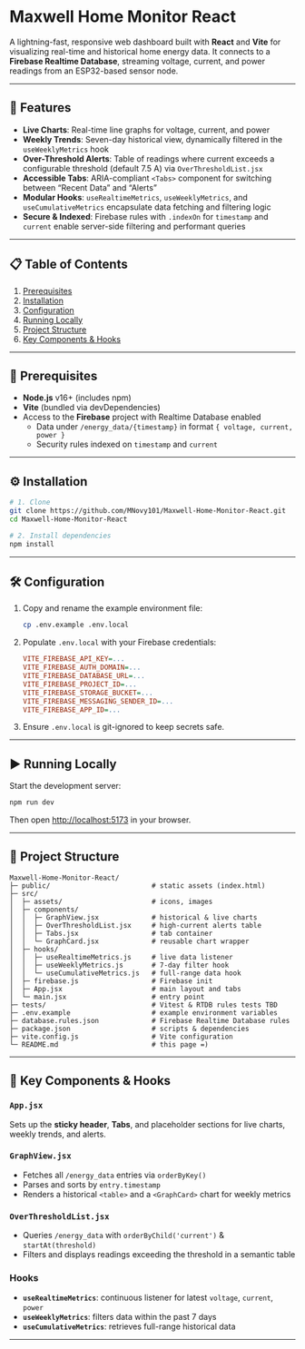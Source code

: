# Maxwell Home Monitor React

A lightning-fast, responsive web dashboard built with **React** and **Vite** for visualizing real-time and historical home energy data. It connects to a **Firebase Realtime Database**, streaming voltage, current, and power readings from an ESP32-based sensor node.

---

## 🚀 Features

- **Live Charts**: Real-time line graphs for voltage, current, and power  
- **Weekly Trends**: Seven-day historical view, dynamically filtered in the `useWeeklyMetrics` hook  
- **Over-Threshold Alerts**: Table of readings where current exceeds a configurable threshold (default 7.5 A) via `OverThresholdList.jsx`  
- **Accessible Tabs**: ARIA-compliant `<Tabs>` component for switching between “Recent Data” and “Alerts”  
- **Modular Hooks**: `useRealtimeMetrics`, `useWeeklyMetrics`, and `useCumulativeMetrics` encapsulate data fetching and filtering logic  
- **Secure & Indexed**: Firebase rules with `.indexOn` for `timestamp` and `current` enable server-side filtering and performant queries  

---

## 📋 Table of Contents

1. [Prerequisites](#-prerequisites)  
2. [Installation](#-installation)  
3. [Configuration](#-configuration)  
4. [Running Locally](#-running-locally)
5. [Project Structure](#-project-structure)  
6. [Key Components & Hooks](#-key-components--hooks)
   
---

## 🔧 Prerequisites

- **Node.js** v16+ (includes npm)  
- **Vite** (bundled via devDependencies)  
- Access to the **Firebase** project with Realtime Database enabled  
  - Data under `/energy_data/{timestamp}` in format `{ voltage, current, power }`  
  - Security rules indexed on `timestamp` and `current`  

---

## ⚙️ Installation

```bash
# 1. Clone
git clone https://github.com/MNovy101/Maxwell-Home-Monitor-React.git
cd Maxwell-Home-Monitor-React

# 2. Install dependencies
npm install
````

---

## 🛠 Configuration

1. Copy and rename the example environment file:

   ```bash
   cp .env.example .env.local
   ```
2. Populate `.env.local` with your Firebase credentials:

   ```ini
   VITE_FIREBASE_API_KEY=...
   VITE_FIREBASE_AUTH_DOMAIN=...
   VITE_FIREBASE_DATABASE_URL=...
   VITE_FIREBASE_PROJECT_ID=...
   VITE_FIREBASE_STORAGE_BUCKET=...
   VITE_FIREBASE_MESSAGING_SENDER_ID=...
   VITE_FIREBASE_APP_ID=...
   ```
3. Ensure `.env.local` is git-ignored to keep secrets safe.

---

## ▶️ Running Locally

Start the development server:

```bash
npm run dev
```

Then open [http://localhost:5173](http://localhost:5173) in your browser.

---

## 📁 Project Structure

```
Maxwell-Home-Monitor-React/
├─ public/                         # static assets (index.html)
├─ src/
│  ├─ assets/                      # icons, images
│  ├─ components/
│  │  ├─ GraphView.jsx             # historical & live charts
│  │  ├─ OverThresholdList.jsx     # high-current alerts table
│  │  ├─ Tabs.jsx                  # tab container
│  │  └─ GraphCard.jsx             # reusable chart wrapper
│  ├─ hooks/
│  │  ├─ useRealtimeMetrics.js     # live data listener
│  │  ├─ useWeeklyMetrics.js       # 7-day filter hook
│  │  └─ useCumulativeMetrics.js   # full-range data hook
│  ├─ firebase.js                  # Firebase init
│  ├─ App.jsx                      # main layout and tabs
│  └─ main.jsx                     # entry point
├─ tests/                          # Vitest & RTDB rules tests TBD
├─ .env.example                    # example environment variables
├─ database.rules.json             # Firebase Realtime Database rules
├─ package.json                    # scripts & dependencies
├─ vite.config.js                  # Vite configuration
└─ README.md                       # this page =)
```

---

## 🧩 Key Components & Hooks

### `App.jsx`

Sets up the **sticky header**, **Tabs**, and placeholder sections for live charts, weekly trends, and alerts.

### `GraphView.jsx`

* Fetches all `/energy_data` entries via `orderByKey()`
* Parses and sorts by `entry.timestamp`
* Renders a historical `<table>` and a `<GraphCard>` chart for weekly metrics

### `OverThresholdList.jsx`

* Queries `/energy_data` with `orderByChild('current')` & `startAt(threshold)`
* Filters and displays readings exceeding the threshold in a semantic table

### Hooks

* **`useRealtimeMetrics`**: continuous listener for latest `voltage`, `current`, `power`
* **`useWeeklyMetrics`**: filters data within the past 7 days
* **`useCumulativeMetrics`**: retrieves full-range historical data

---
